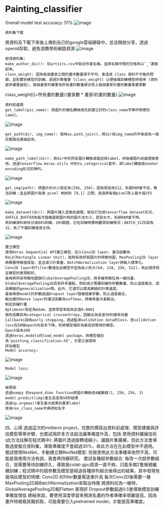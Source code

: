 # Painting_classifier

Overall model test accuracy: 51% 
![image](https://user-images.githubusercontent.com/96949018/233967330-784474ce-5bd1-490d-ba42-b25257c429b3.png)

	資料集下載
  將資料及下載下來後上傳到自己的google雲端硬碟中，並且開啟分享，透過openid存取，避免浪費學術網路資源 
  ![image](https://user-images.githubusercontent.com/96949018/233967378-4e00e01f-65e3-42f1-9e18-ae34014d616b.png)

	取得資料集:
	make_author_dic(): 從artists.csv中取出作者名稱，並將名稱中間的空格改以’_’連接起來。
	class_weight: 因為每個畫家之間的畫作數量很不平均，會造成 class 資料不平衡的問題，並影響到模型的訓練。透過計算權重 (class_weight) 以便後續訓練模型時使用 (資料越多權重越低)，每個畫家的權重為所有畫的數量總合除上每個畫家的畫的數量乘畫家數
class_weight[i]=所有畫的數量/(畫家數 * 畫家i的畫的數量)
![image](https://user-images.githubusercontent.com/96949018/233967465-244546e2-873c-42b5-838e-d5fead99301d.png)

 
	資料前處理
	get_label(pic_name): 將圖片的檔名轉換成先前建立好的class_name字典中對應的label。 
  ![image](https://user-images.githubusercontent.com/96949018/233967512-ac033314-47bf-4c75-9eaf-4aa7de3d344e.png)

	get_path(dir, img_name): 使用os.path.join()，將dir與img_name的字串成為一個完整路徑連接起來。 
  ![image](https://user-images.githubusercontent.com/96949018/233967542-be7df752-538d-400e-8599-d77e1ef2e297.png)

	make_path_label(dir): 將dir中的所有圖片轉換成路徑與label，供後續圖片前處理做使用，透過tensorflow.keras.utils 中的to_categorical套件，將label轉換成onehot encoding形式的陣列。 
  ![image](https://user-images.githubusercontent.com/96949018/233967597-e64af271-98bf-40bf-86b9-878b74af4ae3.png)

	get_img(path): 將圖片的大小設定為(256, 256)，因為若設為512，系蓊RAM會不足，無法訓練；並且將圖片每個 pixel 映射到 [0,1] 之間，透過將每個pixel除上最大值255 
  ![image](https://user-images.githubusercontent.com/96949018/233967644-d2518d36-6232-46bc-93e1-986c466b8491.png)

	make_dataset(dir): 將圖片讀入並做前處理，後在打包成tensorflow dataset形式，SHFFLE_BUFFER為每次隨機選取圖片時的圖片池大小，若設太大，系統RAM會不夠。 
	將訓練資料即拆分成80%訓練，20%驗證，已在訓練時實時觀測訓練情況；BATCH_SIZE設為32，為了不讓訓練速度太快。
  ![image](https://user-images.githubusercontent.com/96949018/233967704-a3b3a83a-544c-4006-b8b2-605d545a05e2.png)


	建立模型
	使用Keras Sequential API建立模型，加入Conv2D layer，激活函數為ReLU(Rectangle Linear Unit)，能夠有效抓取圖片的特徵地圖，MaxPooling2D layer將顯著特徵值保留，並且減少計算量，BatchNormalization layer將輸入標準化。
	Conv2D layer的filter數值在此模型中宜為由小到大(64, 128, 256, 512)，依此順序設定模型的表現較好。
	後再將所有特徵地圖做GlobalAveragePooling2D，將多維特徵拉為一維向量，GlobalAveragePooling2D具有許多優點，例如減少需要訓練的參數數量、防止過度擬合、提高網絡的generalization等。此外，它還可以提高網絡的計算速度。
	最後再將model的參數透過Dropout layer隨機捨棄參數，防止過度擬合。
	輸出層的Dense layer的激活函數為softmax，將機率最大者輸出。
	制定訓練計畫
	Optimezer設定為Adam，並將學習率設為定值0.0001
	損失函數設為categorical crossentropy，因輸出為長度50的機率向量
	Callbacks設為early stopping，透過監測validation data的loss，若validation loss在50個epoch內皆未下降，則將模型儲存為最佳狀態時的模型。
	Epoch設為100
	透過keras.models的load_model package，將模型儲存為’painting_classification.h5’，方便之後調用
	評估模型
	Model accuracy:  
  ![image](https://user-images.githubusercontent.com/96949018/233967827-f13b5d07-bb31-4616-8d45-0c6cef2ea3e4.png)

	Model loss:  
  ![image](https://user-images.githubusercontent.com/96949018/233967839-f85f64bd-1483-4262-9e9a-2a3c2e00097d.png)

	做預測
	透過numpy 的expand_dims function將圖片轉換成4維數據(1, 256, 256, 3)
	model.predict(img)產生長度為50的結果
	透過np.argmax()產生最大結果的畫家label
	使用rev_class_name字典得知名字
  ![image](https://user-images.githubusercontent.com/96949018/233967863-1b296be1-a36d-4202-8945-d7ffb0fcdf1c.png)

 
四、心得
透過這次的midterm project，完整的撰寫出資料前處理、模型建置與評估模型等等步驟，也嘗試用許多方法設法讓準確度升高，包括
	使用資料擴展技術(此方法註解在程式碼中): 將圖片透過旋轉或縮小，讓圖片集擴展，但此方法會導致過度擬合資料集，導致準確度不會超過30%，故此方法在在此模型中不適用。
	嘗試使用ResNet，手動建立類ResNet模型: 但我使用此方法準確率依然不高，可能是我使用方法有誤，我會再持續研究。
	嘗試各種超參數組合: 每改一次超參數組合，皆需要等待訓練許久，導致我colab gpu資源一直不夠，只能多開2隻帳號繼續訓練；程式碼中的超參數及模型是經過各種排列組合後得出的結果，其中發現有幾項此模型的特徵: 
	Conv2D 的filter數量需逐漸升高
	每次Conv2D後需要一層MaxPooling2D與BatchNormalization來取出特徵
	將資料拉為一維時，GlobalAveragePooling2D較Flatten 表現好
	Dropout參數超過0.5會導致模型訓練準確度很低
總結來說，要使用深度學習來預測名畫的作者準確率很難提高，因為畫作特徵極其難抓取，可能需要引入pretrained model，才能提高準確度。
